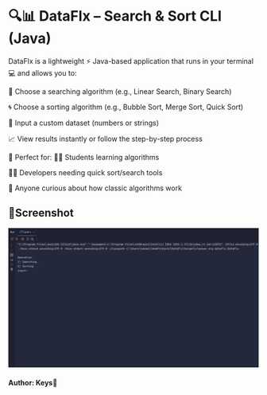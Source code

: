 # 🔍📊 DataFlx – Search & Sort CLI (Java)
DataFlx is a lightweight ⚡ Java-based application that runs in your terminal 💻 and allows you to:

🔎 Choose a searching algorithm (e.g., Linear Search, Binary Search)

🌀 Choose a sorting algorithm (e.g., Bubble Sort, Merge Sort, Quick Sort)

🧮 Input a custom dataset (numbers or strings)

📈 View results instantly or follow the step-by-step process

🎯 Perfect for:
👨‍🎓 Students learning algorithms

👩‍💻 Developers needing quick sort/search tools

🧠 Anyone curious about how classic algorithms work

## 📸Screenshot
![DataFlx screenshot](screenshots/DataFlx.gif)

#### **Author**: Keys🚀